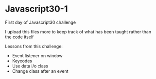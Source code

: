 # Javascript30-1
First day of Javascript30 challenge

I upload this files more to keep track of what has been taught rather than the code itself

Lessons from this challenge:
- Event listener on window
- Keycodes
- Use data i/o class
- Change class after an event

